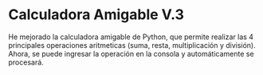 # Calculadora Amigable V.3

He mejorado la calculadora amigable de Python, que permite realizar las 4 principales operaciones aritmeticas (suma, resta, multiplicación y división). Ahora, se puede ingresar la operación en la consola y automáticamente se procesará.